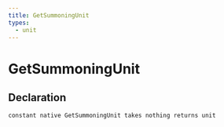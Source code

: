 ```yaml
---
title: GetSummoningUnit
types:
  - unit
---
```


# GetSummoningUnit

## Declaration

```
constant native GetSummoningUnit takes nothing returns unit
```